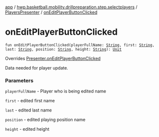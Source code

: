 [app](../../index.md) / [hwp.basketball.mobility.drillpreparation.step.selectplayers](../index.md) / [PlayersPresenter](index.md) / [onEditPlayerButtonClicked](.)

# onEditPlayerButtonClicked

`fun onEditPlayerButtonClicked(playerFullName: `[`String`](https://kotlinlang.org/api/latest/jvm/stdlib/kotlin/-string/index.html)`, first: `[`String`](https://kotlinlang.org/api/latest/jvm/stdlib/kotlin/-string/index.html)`, last: `[`String`](https://kotlinlang.org/api/latest/jvm/stdlib/kotlin/-string/index.html)`, position: `[`String`](https://kotlinlang.org/api/latest/jvm/stdlib/kotlin/-string/index.html)`, height: `[`String`](https://kotlinlang.org/api/latest/jvm/stdlib/kotlin/-string/index.html)`): `[`Unit`](https://kotlinlang.org/api/latest/jvm/stdlib/kotlin/-unit/index.html)

Overrides [Presenter.onEditPlayerButtonClicked](../-players-contract/-presenter/on-edit-player-button-clicked.md)

Data needed for player update.

### Parameters

`playerFullName` - Player who is being edited name

`first` - edited first name

`last` - edited last name

`position` - edited playing position name

`height` - edited height